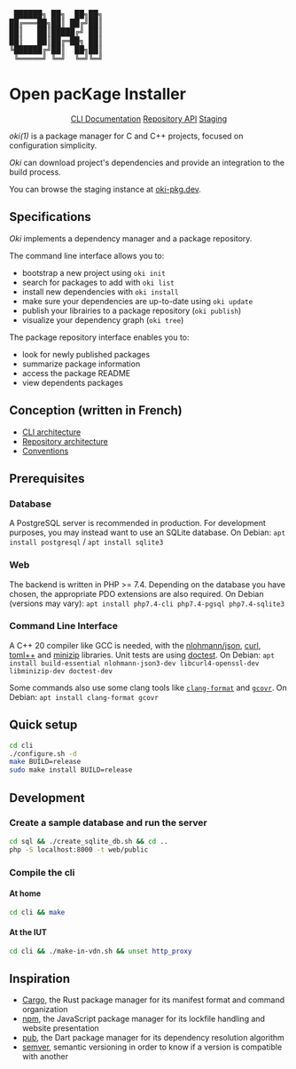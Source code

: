 <pre>
 ██████╗ ██╗  ██╗██╗
██╔═══██╗██║ ██╔╝██║
██║   ██║█████╔╝ ██║
██║   ██║██╔═██╗ ██║
╚██████╔╝██║  ██╗██║
 ╚═════╝ ╚═╝  ╚═╝╚═╝
</pre>
Open pacKage Installer
======================

<div align="center">
<a href="https://codefirst.iut.uca.fr/documentation/oki/book/oki/">CLI Documentation</a>
<a href="https://codefirst.iut.uca.fr/swagger?url=/git/oki/oki/raw/branch/main/oki-api.yaml">Repository API</a>
<a href="https://oki-pkg.dev">Staging</a>
</div>

*oki(1)* is a package manager for C and C++ projects, focused on configuration simplicity.

*Oki* can download project's dependencies and provide an integration to the build process.

You can browse the staging instance at [oki-pkg.dev](https://oki-pkg.dev).

Specifications
--------------

*Oki* implements a dependency manager and a package repository.

The command line interface allows you to:

- bootstrap a new project using `oki init`
- search for packages to add with `oki list`
- install new dependencies with `oki install`
- make sure your dependencies are up-to-date using `oki update`
- publish your librairies to a package repository (`oki publish`)
- visualize your dependency graph (`oki tree`)

The package repository interface enables you to:

- look for newly published packages
- summarize package information
- access the package README
- view dependents packages

Conception (written in French)
------------------------------

- [CLI architecture](cli/ARCHITECTURE.md)
- [Repository architecture](web/ARCHITECTURE.md)
- [Conventions](CONVENTIONS.md)

Prerequisites
-------------

### Database
A PostgreSQL server is recommended in production. For development purposes, you may instead want to use an SQLite database.
On Debian: `apt install postgresql` / `apt install sqlite3`

### Web
The backend is written in PHP >= 7.4.
Depending on the database you have chosen, the appropriate PDO extensions are also required.
On Debian (versions may vary): `apt install php7.4-cli php7.4-pgsql php7.4-sqlite3`

### Command Line Interface
A C++ 20 compiler like GCC is needed, with the [nlohmann/json](https://github.com/nlohmann/json), [curl](https://github.com/curl/curl), [toml++](https://github.com/marzer/tomlplusplus) and [minizip](https://github.com/madler/zlib/tree/master/contrib/minizip) libraries. Unit tests are using [doctest](https://github.com/doctest/doctest).
On Debian: `apt install build-essential nlohmann-json3-dev libcurl4-openssl-dev libminizip-dev doctest-dev`

Some commands also use some clang tools like [`clang-format`](https://clang.llvm.org/docs/ClangFormat.html) and [`gcovr`](https://github.com/gcovr/gcovr).
On Debian: `apt install clang-format gcovr`

Quick setup
-----------

```bash
cd cli
./configure.sh -d
make BUILD=release
sudo make install BUILD=release
```

Development
-----------

### Create a sample database and run the server
```bash
cd sql && ./create_sqlite_db.sh && cd ..
php -S localhost:8000 -t web/public
```

### Compile the cli
#### At home
```bash
cd cli && make
```
#### At the IUT
```bash
cd cli && ./make-in-vdn.sh && unset http_proxy
```

Inspiration
-----------

- [Cargo](https://doc.rust-lang.org/stable/cargo/), the Rust package manager for its manifest format and command organization
- [npm](https://www.npmjs.com), the JavaScript package manager for its lockfile handling and website presentation
- [pub](https://dart.dev/tools/pub/cmd), the Dart package manager for its dependency resolution algorithm
- [semver](https://semver.org), semantic versioning in order to know if a version is compatible with another
